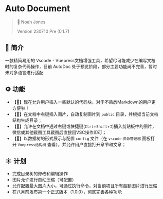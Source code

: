 # Auto Document <!-- omit in toc -->

> 🍉 Noah Jones
>
> Version 230710 Pre (0.1.7)

## 🍵 简介

一款精简易用的 Vscode - Vuepress文档增强工具，希望尽可能减少在编写文档时的复杂代码操作，目前 AutoDoc 处于预览阶段，部分主要功能尚不完善，暂时未对多语言进行适配

## ⚙️ 功能

- 【🍎】现在允许用户插入一些默认的代码块，对于不熟悉Markdown的用户更方便啦！
- 【🌻】在文档中右键插入图片，自动复制图片到 `public` 目录，并根据当前文档结构生成目录；
- 【🪷】允许在文档中通过右键或快捷键(`Ctrl`+`Shift`+`I`)插入剪贴板中的图片，微信或其他截图工具截图后直接回VSC操作即可；
- 【🌹】以数据树的形式展示与配置 `config` 文件（在 `vscode` `资源管理器` 面板打开 `Vuepress结构树` 查看），并允许用户直接打开章节和文章；

## ☀️ 计划

- 完成目录树的修改和编辑操作
- 图片允许进行自动压缩（可配置）
- 允许配置最大图片大小，可通过执行命令，对当前项目所有超额图片进行压缩
- 在八月前发布第一个正式版本（1.0.0），彻底完善各种功能